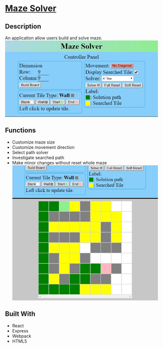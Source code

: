 # [Maze Solver](https://my-maze-solver.herokuapp.com/)

## Description

An application allow users build and solve maze.
![Index](/readme/index.jpg?raw=true "Index")

## Functions

* Customize maze size
* Customize movement direction
* Select path solver
* Investigate searched path
* Make minor changes without reset whole maze
![Maze](/readme/maze.jpg?raw=true "Maze")

## Built With

* React
* Express
* Webpack
* HTML5
